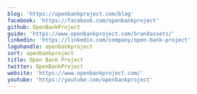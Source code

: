 ```yaml
---
blog: 'https://openbankproject.com/blog'
facebook: 'https://facebook.com/openbankproject'
github: OpenBankProject
guide: 'https://www.openbankproject.com/brandassets/'
linkedin: 'https://linkedin.com/company/open-bank-project'
logohandle: openbankproject
sort: openbankproject
title: Open Bank Project
twitter: OpenBankProject
website: 'https://www.openbankproject.com/'
youtube: 'https://youtube.com/openbankproject'
---
```

